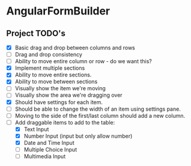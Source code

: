 # AngularFormBuilder

## Project TODO's
- [X] Basic drag and drop between columns and rows
- [ ] Drag and drop consistency
- [ ] Ability to move entire column or row - do we want this? 
- [X] Implement multiple sections
- [X] Ability to move entire sections.
- [X] Ability to move between sections
- [ ] Visually show the item we're moving
- [ ] Visually show the area we're dragging over
- [X] Should have settings for each item. 
- [ ] Should be able to change the width of an item using settings pane. 
- [ ] Moving to the side of the first/last column should add a new column. 
- [ ] Add draggable items to add to the table:
  - [X] Text Input
  - [X] Number Input (input but only allow number)
  - [X] Date and Time Input
  - [ ] Multiple Choice Input
  - [ ] Multimedia Input